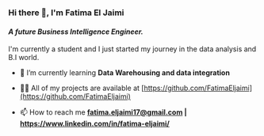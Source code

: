 ### Hi there 👋, I'm Fatima El Jaimi
#### *A future Business Intelligence Engineer.*

I'm currently a student and I just started my journey in the data analysis and B.I world. 


- 🌱 I’m currently learning **Data Warehousing and data integration**

- 👨‍💻 All of my projects are available at [https://github.com/FatimaEljaimi](https://github.com/FatimaEljaimi)

- 📫 How to reach me **fatima.eljaimi17@gmail.com | https://www.linkedin.com/in/fatima-eljaimi/**





